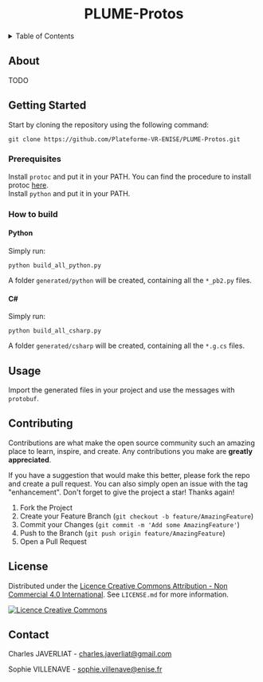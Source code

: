 <a name="readme-top"></a>
<div align="center">
    <h1>PLUME-Protos</h1>
</div>

<details>
    <summary>Table of Contents</summary>
    <ol>
        <li><a href="#about">About</a></li>
        <li>
            <a href="#getting-started">Getting Started</a>
            <ul>
                <li><a href="#prerequisites">Prerequisites</a></li>
                <li><a href="#how-to-build">How to build</a></li>
            </ul>
        </li>
        <li><a href="#usage">Usage</a></li>
        <li><a href="#contributing">Contributing</a></li>
        <li><a href="#license">License</a></li>
        <li><a href="#contact">Contact</a></li>
    </ol>
</details>

## About

TODO

## Getting Started

Start by cloning the repository using the following command:
```console
git clone https://github.com/Plateforme-VR-ENISE/PLUME-Protos.git
```

### Prerequisites

Install `protoc` and put it in your PATH. You can find the procedure to install protoc [here](https://grpc.io/docs/protoc-installation/).
<br/>
Install `python` and put it in your PATH.

### How to build

#### Python

Simply run:
```console
python build_all_python.py
```
A folder `generated/python` will be created, containing all the `*_pb2.py` files.

#### C#

Simply run:
```console
python build_all_csharp.py
```
A folder `generated/csharp` will be created, containing all the `*.g.cs` files.

## Usage

Import the generated files in your project and use the messages with `protobuf`.

## Contributing

Contributions are what make the open source community such an amazing place to learn, inspire, and create. Any
contributions you make are **greatly appreciated**.

If you have a suggestion that would make this better, please fork the repo and create a pull request. You can also
simply open an issue with the tag "enhancement".
Don't forget to give the project a star! Thanks again!

1. Fork the Project
2. Create your Feature Branch (`git checkout -b feature/AmazingFeature`)
3. Commit your Changes (`git commit -m 'Add some AmazingFeature'`)
4. Push to the Branch (`git push origin feature/AmazingFeature`)
5. Open a Pull Request

## License

Distributed under the <a rel="license" href="http://creativecommons.org/licenses/by-nc/4.0/">Licence Creative Commons
Attribution - Non Commercial 4.0 International</a>. See `LICENSE.md` for more information.

<a rel="license" href="http://creativecommons.org/licenses/by-nc/4.0/"><img alt="Licence Creative Commons" style="border-width:0" src="https://i.creativecommons.org/l/by-nc/4.0/88x31.png" /></a>

## Contact

Charles JAVERLIAT - charles.javerliat@gmail.com

Sophie VILLENAVE - sophie.villenave@enise.fr